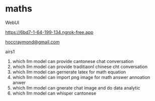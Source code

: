 # maths

WebUI

https://6bd7-1-64-199-134.ngrok-free.app

hoccraymond@gmail.com

airs1 

1. which llm model can provide cantonese chat conversation
2. which llm model can provide traditiaonl chinese cht conversation
3. which llm model can gernerate latex for math equation 
4. which llm model can import png image for math answer annoation anwer
5. which llm model can gnerate chat image and do data analytic
6. which llm model can whisper cantonese

